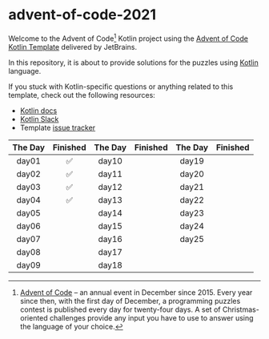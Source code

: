 # advent-of-code-2021

Welcome to the Advent of Code[^aoc] Kotlin project using the [Advent of Code Kotlin Template][template] delivered by JetBrains.

In this repository, it is about to provide solutions for the puzzles using [Kotlin][kotlin] language.

If you stuck with Kotlin-specific questions or anything related to this template, check out the following resources:

- [Kotlin docs][docs]
- [Kotlin Slack][slack]
- Template [issue tracker][issues]

| The Day | Finished | The Day | Finished | The Day | Finished |
| :-----: | :------: | :-----: | :------: | :-----: | :------: |
|  day01  |    ✅     |  day10  |          |  day19  |          |
|  day02  |    ✅     |  day11  |          |  day20  |          |
|  day03  |    ✅     |  day12  |          |  day21  |          |
|  day04  |    ✅     |  day13  |          |  day22  |          |
|  day05  |          |  day14  |          |  day23  |          |
|  day06  |          |  day15  |          |  day24  |          |
|  day07  |          |  day16  |          |  day25  |          |
|  day08  |          |  day17  |          |         |          |
|  day09  |          |  day18  |          |         |          |

[^aoc]:

    [Advent of Code][aoc] – an annual event in December since 2015. Every year since then, with the first day of December, a
    programming puzzles contest is published every day for twenty-four days. A set of Christmas-oriented challenges provide
    any input you have to use to answer using the language of your choice.

[aoc]: https://adventofcode.com

[docs]: https://kotlinlang.org/docs/home.html

[issues]: https://github.com/kotlin-hands-on/advent-of-code-kotlin-template/issues

[kotlin]: https://kotlinlang.org

[slack]: https://surveys.jetbrains.com/s3/kotlin-slack-sign-up

[template]: https://github.com/kotlin-hands-on/advent-of-code-kotlin-template
